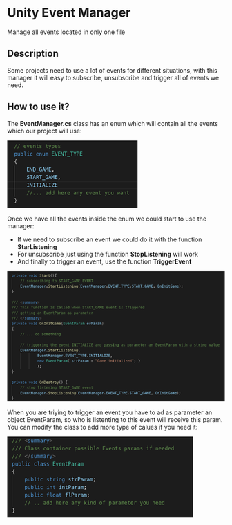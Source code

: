 # Unity Event Manager
Manage all events located in only one file

## Description
Some projects need to use a lot of events for different situations, with this manager it will easy to subscribe, unsubscribe and trigger all of events we need.

## How to use it?
The **EventManager.cs** class has an enum which will contain all the events which our project will use:

![](Images/Event_types.png)

Once we have all the events inside the enum we could start to use the manager:
* If we need to subscribe an event we could do it with the function **StarListening**
* For unsubscribe just using the function **StopListening** will work
* And finally to trigger an event, use the function **TriggerEvent**

![](Images/TestClass.png)

When you are triying to trigger an event you have to ad as parameter an object EventParam, so who is listenting to this event will receive this param.
You can modify the class to add more type of calues if you need it:

![](Images/EventParam.png)
